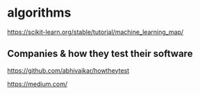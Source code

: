 # algorithms

https://scikit-learn.org/stable/tutorial/machine_learning_map/

Companies & how they test their software
--------------------------------------------------------------
https://github.com/abhivaikar/howtheytest

https://medium.com/
